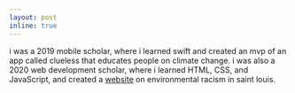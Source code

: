 ```yaml
---
layout: post
inline: true
---
```


i was a 2019 mobile scholar, where i learned swift and created an mvp of an app called clueless that educates people on climate change. i was also a 2020 web development scholar, where i learned HTML, CSS, and JavaScript, and created a [website](https://kwk-final-project--gmiesner.repl.co/) on environmental racism in saint louis.

